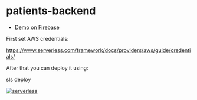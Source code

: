 # patients-backend

* [Demo on Firebase](https://accesspacients.web.app/database)

First set AWS credentials:

https://www.serverless.com/framework/docs/providers/aws/guide/credentials/

After that you can deploy it using:

sls deploy

[![serverless](http://public.serverless.com/badges/v3.svg)](http://www.serverless.com)
